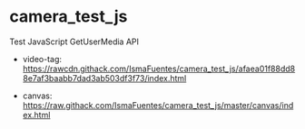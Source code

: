 # camera_test_js

Test JavaScript GetUserMedia API

- video-tag: https://rawcdn.githack.com/IsmaFuentes/camera_test_js/afaea01f88dd88e7af3baabb7dad3ab503df3f73/index.html

- canvas: https://raw.githack.com/IsmaFuentes/camera_test_js/master/canvas/index.html

